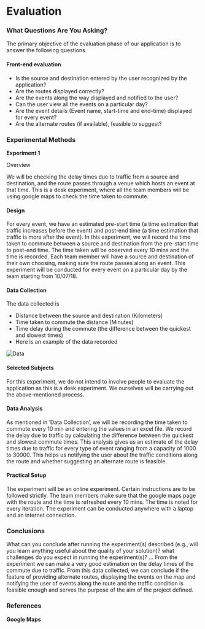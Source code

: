 # Evaluation
### What Questions Are You Asking? 

The primary objective of the evaluation phase of our application is to answer the following questions

#### Front-end evaluation
-	Is the source and destination entered by the user recognized by the application?
-	Are the routes displayed correctly?
-	Are the events along the way displayed and notified to the user?
-	Can the user view all the events on a particular day?
-	Are the event details (Event name, start-time and end-time) displayed for every event?
-	Are the alternate routes (if available), feasible to suggest?
	
### Experimental Methods

**Experiment 1** 

Overview 

We will be checking the delay times due to traffic from a source and destination, and the route passes through a venue which hosts an event at that time. This is a desk experiment, where all the team members will be using google maps to check the time taken to commute.

#### Design

For every event, we have an estimated pre-start time (a time estimation that traffic increases before the event) and post-end time (a time estimation that traffic is more after the event). In this experiment, we will record the time taken to commute between a source and destination from the pre-start time to post-end time. The time taken will be observed every 10 mins and the time is recorded. Each team member will have a source and destination of their own choosing, making sure the route passes along an event. This experiment will be conducted for every event on a particular day by the team starting from 10/07/18.

#### Data Collection 

The data collected is
-	Distance between the source and destination (Kilometers)
-	Time taken to commute the distance (Minutes)
-	Time delay during the commute (the difference between the quickest and slowest times)
-	Here is an example of the data recorded

![Data]( nhriday.github.io/evaluation/Data.png )
 
#### Selected Subjects 

For this experiment, we do not intend to involve people to evaluate the application as this is a desk experiment. We ourselves will be carrying out the above-mentioned process.

#### Data Analysis 

As mentioned in ‘Data Collection’, we will be recording the time taken to commute every 10 min and entering the values in an excel file. We record the delay due to traffic by calculating the difference between the quickest and slowest commute times. This analysis gives us an estimate of the delay times due to traffic for every type of event ranging from a capacity of 1000 to 30000. This helps us notifying the user about the traffic conditions along the route and whether suggesting an alternate route is feasible.

#### Practical Setup 

The experiment will be an online experiment. Certain instructions are to be followed strictly. The team members make sure that the google maps page with the route and the time is refreshed every 10 mins. The time is noted for every iteration. The experiment can be conducted anywhere with a laptop and an internet connection.

### Conclusions 
What can you conclude after running the experiment(s) described (e.g., will you learn anything useful about the quality of your solution)? what challenges do you expect in running the experiment(s)? …
From the experiment we can make a very good estimation on the delay times of the commute due to traffic. From this data collected, we can conclude if the feature of providing alternate routes, displaying the events on the map and notifying the user of events along the route and the traffic condition is feasible enough and serves the purpose of the aim of the project defined.

### References
**Google Maps**




